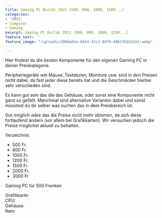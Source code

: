 ```yaml
---
title: Gaming PC Builds 2021 (500, 800, 1000, 1200...)
categories:
- '2021'
- Computer
- Gaming
excerpt: Gaming PC Builds 2021 (500, 800, 1000, 1200...)
feature_text: ''
feature_image: "/uploads/2989a62e-6564-42c2-9d78-40b1fb1b22e1.webp"

---
```

Hier findest du die besten Komponente für den eigenen Gaming PC in deiner Preiskategorie.

Peripheriegeräte wie Mäuse, Tastaturen, Monitore usw. sind in den Preisen nicht dabei, da fast jeder diese bereits hat und die Geschmäcker hierbei sehr verschieden sind.

Es kann gut sein das die das Gehäuse, oder sonst eine Komponente nicht ganz so gefällt. Manchmal sind alternative Varianten dabei und sonst müsstest du dir selber was suchen das in dem Preisbereich ist.

Gut möglich wäre das die Preise nicht mehr stimmen, da sich diese fortlaufend ändern (vor allem bei Grafikkarten). Wir versuchen jedoch die Preise möglichst aktuell zu behalten.

Verzeichnis:

* 500 Fr.
* 800 Fr.
* 1000 Fr.
* 1200 Fr.
* 1500 Fr.
* 2000 Fr.
* 3000 Fr

Gaming PC für 500 Franken

Grafikkarte:  
CPU:  
Gehäuse:  
Ram: